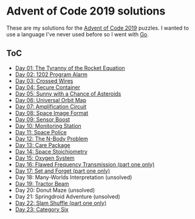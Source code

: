 # Advent of Code 2019 solutions

These are my solutions for the [Advent of Code 2019](https://adventofcode.com/) puzzles. I wanted to use a language I've never used before so I went with [Go](https://golang.org/).

## ToC

- [Day 01: The Tyranny of the Rocket Equation](01-rocket-equation/)
- [Day 02: 1202 Program Alarm](02-1202-program-alert/)
- [Day 03: Crossed Wires](03-crossed-wires/)
- [Day 04: Secure Container](04-secure-container/)
- [Day 05: Sunny with a Chance of Asteroids](05-sunny-with-a-chance-of-asteroids/)
- [Day 06: Universal Orbit Map](06-universal-orbit-map/)
- [Day 07: Amplification Circuit](07-amplification-circuit/)
- [Day 08: Space Image Format](08-space-image-format/)
- [Day 09: Sensor Boost](09-sensor-boost/)
- [Day 10: Monitoring Station](10-monitoring-station/)
- [Day 11: Space Police](11-space-police/)
- [Day 12: The N-Body Problem](12-the-n-body-problem/)
- [Day 13: Care Package](13-care-package/)
- [Day 14: Space Stoichiometry](14-space-stoichiometry/)
- [Day 15: Oxygen System](15-oxygen-system/)
- [Day 16: Flawed Frequency Transmission (part one only)](16-flawed-frequency-transmission/)
- [Day 17: Set and Forget (part one only)](17-set-and-forget/)
- Day 18: Many-Worlds Interpretation (unsolved)
- [Day 19: Tractor Beam](19-tractor-beam/)
- Day 20: Donut Maze (unsolved)
- Day 21: Springdroid Adventure (unsolved)
- [Day 22: Slam Shuffle (part one only)](22-slam-shuffle/)
- [Day 23: Category Six](23-category-six/)